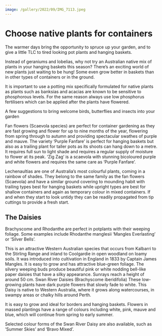 ```yaml
---
image: /gallery/2022/09/IMG_7113.jpeg
---
```

# Choose native plants for containers

The warmer days bring the opportunity to spruce up your garden, and to give a little TLC to tired looking pot plants and hanging baskets. 

Instead of geraniums and lobelias, why not try an Australian native mix of plants in your hanging baskets this season? There’s an exciting world of new plants just waiting to be hung! Some even grow better in baskets than in other types of containers or in the ground. 

It is important to use a potting mix specifically formulated for native plants as plants such as banksias and acacias are known to be sensitive to phosphorous levels. For the same reason always use low phosphorus fertilisers which can be applied after the plants have flowered. 

A few suggestions to bring welcome birds, butterflies and insects into your garden 

Fan flowers (Scaevola species) are perfect for container gardening as they are fast growing and flower for up to nine months of the year, flowering from spring through to autumn and providing spectacular swathes of purple and mauve. The variety ‘Purple Fanfare’ is perfect for hanging baskets but also as a trailing plant for taller pots as its shoots can hang down to a metre. It requires full sun to light shade and requires a regular supply of moisture to flower at its peak. ‘Zig Zag’ is a scaevola with stunning bicoloured purple and white flowers and requires the same care as ‘Purple Fanfare’.  

Lechenaultias are one of Australia’s most colourful plants, coming in a rainbow of shades. They belong to the same family as the fan flowers (Scaevola) and have a similar ground covering to mounding habit with trailing types best for hanging baskets while upright types are best for shallow containers and again as temporary colour in mixed containers. If and when they start to look untidy they can be readily propagated from tip cuttings to provide a fresh start. 

## The Daisies  

Brachyscome and Rhodanthe are perfect in potplants with their weeping foliage. Some examples include Rhodanthe manglesii ‘Mangles Everlasting’ or ‘Silver Bells’. 

This is an attractive Western Australian species that occurs from Kalbarri to the Stirling Range and inland to Coolgardie in open woodland on loamy soils. It was introduced into cultivation in England in 1833 by Captain James Mangles. It is easy to grow and has attractive blue-green foliage. The silvery weeping buds produce beautiful pink or white nodding bell-like paper daisies that have a silky appearance. Sunrays reach a height of around 50 cm. Swan River Daisies (Brachyscome iberidifolia) These low-growing plants have dark purple flowers that slowly fade to white. This Daisy is native to Western Australia, where it grows along watercourses, in swampy areas or chalky hills around Perth.  

It is easy to grow and ideal for borders and hanging baskets. Flowers in massed plantings have a range of colours including white, pink, mauve and blue, which will continue from spring to early summer.  

Selected colour forms of the Swan River Daisy are also available, such as ‘Summer Skies’ and ‘Bravo Mixed’.
